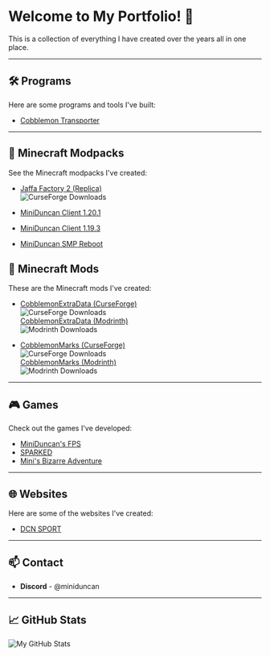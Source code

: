 # Welcome to My Portfolio! 👋
This is a collection of everything I have created over the years all in one place.

---

## 🛠️ Programs
Here are some programs and tools I've built:

- [Cobblemon Transporter](https://github.com/ArchieDxncan/cobblemon-transporter)

---

## 🧱 Minecraft Modpacks
See the Minecraft modpacks I've created:

- [Jaffa Factory 2 (Replica)](https://www.curseforge.com/minecraft/modpacks/jaffa-factory-2-replica)  
  ![CurseForge Downloads](https://cf.way2muchnoise.eu/1132629.svg)

- [MiniDuncan Client 1.20.1](https://modrinth.com/modpack/miniduncan-client)
- [MiniDuncan Client 1.19.3](https://www.curseforge.com/minecraft/modpacks/miniduncan-client)
- [MiniDuncan SMP Reboot](https://www.curseforge.com/minecraft/modpacks/miniduncan-smp-reboot)
  

## 🧱 Minecraft Mods
These are the Minecraft mods I've created:

- [CobblemonExtraData (CurseForge)](https://www.curseforge.com/minecraft/mc-mods/cobblemon-extra-data)  
  ![CurseForge Downloads](https://cf.way2muchnoise.eu/1207026.svg)  
  [CobblemonExtraData (Modrinth)](https://modrinth.com/mod/cobblemon-extra-data)  
  ![Modrinth Downloads](https://img.shields.io/modrinth/dt/97Az7HCf)

- [CobblemonMarks (CurseForge)](https://www.curseforge.com/minecraft/mc-mods/cobblemon-marks)  
  ![CurseForge Downloads](https://cf.way2muchnoise.eu/1210177.svg)  
  [CobblemonMarks (Modrinth)](https://modrinth.com/mod/cobblemon-marks)  
  ![Modrinth Downloads](https://img.shields.io/modrinth/dt/tZMuL9tl)

---

## 🎮 Games
Check out the games I've developed:

- [MiniDuncan's FPS](https://miniduncan.itch.io/miniduncans-fps)
- [SPARKED](https://miniduncan.itch.io/sparked)
- [Mini's Bizarre Adventure](https://miniduncan.itch.io/minis-bizarre-adventure)

---

## 🌐 Websites
Here are some of the websites I've created:

- [DCN SPORT](https://duncansu.miniduncan.net)

---

## 📫 Contact
- **Discord** - @miniduncan

---

## 📈 GitHub Stats
![My GitHub Stats](https://github-readme-stats.vercel.app/api?username=ArchieDxncan&show_icons=true&theme=radical)

